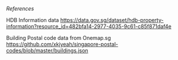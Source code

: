 *References*

HDB Information data
https://data.gov.sg/dataset/hdb-property-information?resource_id=482bfa14-2977-4035-9c61-c85f871daf4e

Building Postal code data from Onemap.sg
https://github.com/xkjyeah/singapore-postal-codes/blob/master/buildings.json
